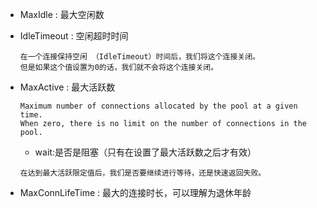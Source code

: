 



* MaxIdle : 最大空闲数 

* IdleTimeout : 空闲超时时间

  ```
  在一个连接保持空闲 （IdleTimeout）时间后，我们将这个连接关闭。
  但是如果这个值设置为0的话，我们就不会将这个连接关闭。
  ```

* MaxActive : 最大活跃数

  ```
  Maximum number of connections allocated by the pool at a given time.
  When zero, there is no limit on the number of connections in the pool.
  ```

  * wait:是否是阻塞（只有在设置了最大活跃数之后才有效）

  ```
  在达到最大活跃限定值后，我们是否要继续进行等待，还是快速返回失败。
  ```

* MaxConnLifeTime : 最大的连接时长，可以理解为退休年龄

  

  

